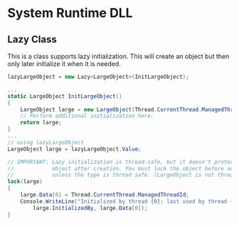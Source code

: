 # System Runtime DLL

## Lazy<T> Class
This is a class supports lazy initialization. This will create an object but then only later initialize it when it is needed.

```csharp
lazyLargeObject = new Lazy<LargeObject>(InitLargeObject);

...
static LargeObject InitLargeObject()
{
    LargeObject large = new LargeObject(Thread.CurrentThread.ManagedThreadId);
    // Perform additional initialization here.
    return large;
}
...
// using lazyLargeObject
LargeObject large = lazyLargeObject.Value;

// IMPORTANT: Lazy initialization is thread-safe, but it doesn't protect the
//            object after creation. You must lock the object before accessing it,
//            unless the type is thread safe. (LargeObject is not thread safe.)
lock(large)
{
    large.Data[0] = Thread.CurrentThread.ManagedThreadId;
    Console.WriteLine("Initialized by thread {0}; last used by thread {1}.",
        large.InitializedBy, large.Data[0]);
}
```
